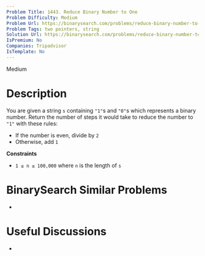 ```yaml
---
Problem Title: 1443. Reduce Binary Number to One
Problem Difficulty: Medium
Problem Url: https://binarysearch.com/problems/reduce-binary-number-to-one/
Problem Tags: two pointers, string
Solution Url: https://binarysearch.com/problems/reduce-binary-number-to-one/solutions/
IsPremium: No
Companies: Tripadvisor
IsTemplate: No
---
```


<span style="color: ;">Medium</span>

# Description

You are given a string `s` containing `"1"`s and `"0"`s which represents a binary number. Return the number of steps it would take to reduce the number to `"1"` with these rules:

- If the number is even, divide by `2`
- Otherwise, add `1`

**Constraints**
- `1 ≤ n ≤ 100,000` where `n` is the length of `s`

# BinarySearch Similar Problems

- []()

# Useful Discussions

- []()

